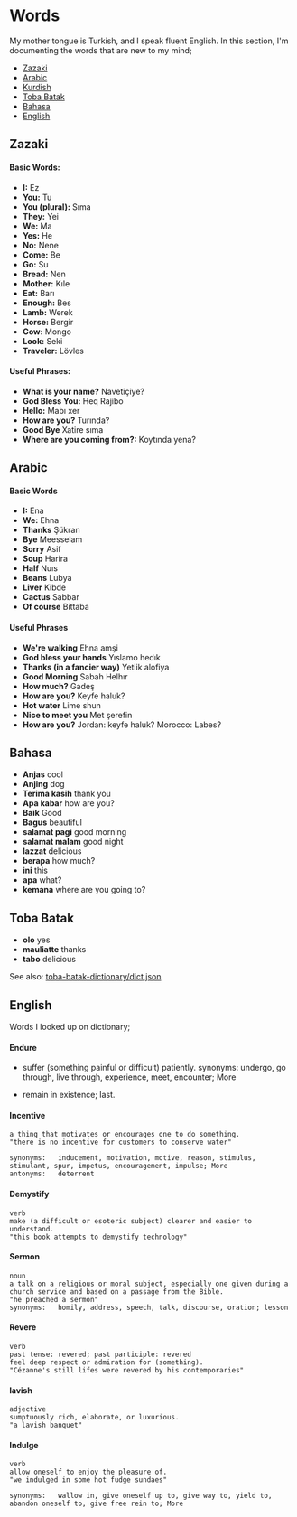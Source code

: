 # Words

My mother tongue is Turkish, and I speak fluent English. In this section, I'm documenting the words that are new to my mind;

* [Zazaki](#zazaki)
* [Arabic](#arabic)
* [Kurdish](#kurdish)
* [Toba Batak](#toba-batak)
* [Bahasa](#bahasa)
* [English](#english)

## Zazaki

#### Basic Words:
* **I:** Ez
* **You:** Tu
* **You (plural):** Sıma
* **They:** Yei
* **We:** Ma
* **Yes:** He
* **No:** Nene
* **Come:** Be
* **Go:** Su
* **Bread:** Nen
* **Mother:** Kıle
* **Eat:** Barı
* **Enough:** Bes
* **Lamb:** Werek
* **Horse:** Bergir
* **Cow:** Mongo
* **Look:** Seki
* **Traveler:** Lövles

#### Useful Phrases:
* **What is your name?** Navetiçiye?
* **God Bless You:** Heq Rajibo
* **Hello:** Mabı xer
* **How are you?** Turında?
* **Good Bye** Xatire sıma
* **Where are you coming from?:** Koytında yena?


## Arabic

#### Basic Words

* **I:** Ena
* **We:** Ehna
* **Thanks** Şükran
* **Bye** Meesselam
* **Sorry** Asif
* **Soup** Harira
* **Half** Nuıs
* **Beans** Lubya
* **Liver** Kibde
* **Cactus** Sabbar
* **Of course** Bittaba

#### Useful Phrases

* **We're walking** Ehna amşi
* **God bless your hands** Yıslamo hedık
* **Thanks (in a fancier way)** Yetiik alofiya
* **Good Morning** Sabah Helhır
* **How much?** Gadeş
* **How are you?** Keyfe haluk?
* **Hot water** Lime shun
* **Nice to meet you** Met şerefin
* **How are you?** Jordan: keyfe haluk? Morocco: Labes?

## Bahasa

* **Anjas** cool
* **Anjing** dog
* **Terima kasih** thank you
* **Apa kabar** how are you?
* **Baik** Good
* **Bagus** beautiful
* **salamat pagi** good morning
* **salamat malam** good night
* **lazzat** delicious
* **berapa** how much?
* **ini** this
* **apa** what?
* **kemana** where are you going to?

## Toba Batak
* **olo** yes
* **mauliatte** thanks
* **tabo** delicious

See also: [toba-batak-dictionary/dict.json](https://github.com/azer/toba-batak-dictionary/blob/master/dict.json)

## English

Words I looked up on dictionary;

#### Endure

* suffer (something painful or difficult) patiently.
synonyms:	undergo, go through, live through, experience, meet, encounter; More

* remain in existence; last.

#### Incentive

```
a thing that motivates or encourages one to do something.
"there is no incentive for customers to conserve water"

synonyms:	inducement, motivation, motive, reason, stimulus, stimulant, spur, impetus, encouragement, impulse; More
antonyms:	deterrent
```

#### Demystify

```
verb
make (a difficult or esoteric subject) clearer and easier to understand.
"this book attempts to demystify technology"
```

#### Sermon

```
noun
a talk on a religious or moral subject, especially one given during a church service and based on a passage from the Bible.
"he preached a sermon"
synonyms:	homily, address, speech, talk, discourse, oration; lesson

```

#### Revere

```
verb
past tense: revered; past participle: revered
feel deep respect or admiration for (something).
"Cézanne's still lifes were revered by his contemporaries"
```

#### lavish

```
adjective
sumptuously rich, elaborate, or luxurious.
"a lavish banquet"
```

#### Indulge

```
verb
allow oneself to enjoy the pleasure of.
"we indulged in some hot fudge sundaes"

synonyms:	wallow in, give oneself up to, give way to, yield to, abandon oneself to, give free rein to; More
```
